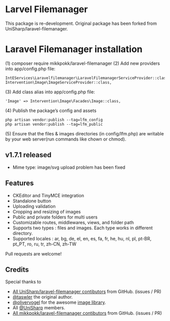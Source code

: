 # Larvel Filemanager

This package is re-development. Original package has been forked from UniSharp/laravel-filemanager.

# Laravel Filemanager installation
(1) composer require mikkpokk/laravel-filemanager 
(2) Add new providers into app/config.php file:

    IntEServices\Laravelfilemanager\LaravelFilemanagerServiceProvider::class,
    Intervention\Image\ImageServiceProvider::class,

(3) Add class alias into app/config.php file:

    'Image' => Intervention\Image\Facades\Image::class,

(4) Publish the package’s config and assets

    php artisan vendor:publish --tag=lfm_config
    php artisan vendor:publish --tag=lfm_public

(5) Ensure that the files & images directories (in config/lfm.php) are writable by your web server(run commands like chown or chmod).

## v1.7.1 released
 * Mime type: image/svg upload problem has been fixed

## Features
 * CKEditor and TinyMCE integration
 * Standalone button
 * Uploading validation
 * Cropping and resizing of images
 * Public and private folders for multi users
 * Customizable routes, middlewares, views, and folder path
 * Supports two types : files and images. Each type works in different directory.
 * Supported locales : ar, bg, de, el, en, es, fa, fr, he, hu, nl, pl, pt-BR, pt_PT, ro, ru, tr, zh-CN, zh-TW

Pull requests are welcome!
  
## Credits
Special thanks to

 * [All UniSharp/laravel-filemanager contibutors](https://github.com/UniSharp/laravel-filemanager/graphs/contributors) from GitHub. (issues / PR)
 * [@taswler](https://github.com/tsawler) the original author.
 * [@olivervogel](https://github.com/olivervogel) for the awesome [image library](https://github.com/Intervention/image).
 * All [@UniSharp](https://github.com/UniSharp) members.
 * [All mikkpokk/laravel-filemanager contibutors](https://github.com/mikkpokk/laravel-filemanager/graphs/contributors) from GitHub. (issues / PR)
